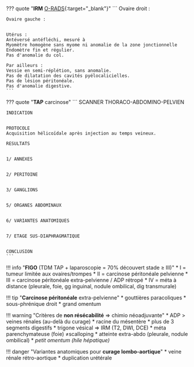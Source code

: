 ??? quote "**IRM** [O-RADS](https://radiopaedia.org/articles/ovarian-adnexal-reporting-and-data-system-magnetic-resonance-imaging-o-rads-mri){:target="_blank"}"
    ```
    Ovaire droit :


    Ovaire gauche :


    Utérus :
    Antéversé antéfléchi, mesuré à
    Myomètre homogène sans myome ni anomalie de la zone jonctionnelle
    Endomètre fin et régulier.
    Pas d'anomalie du col.

    Par ailleurs :
    Vessie en semi-réplétion, sans anomalie.
    Pas de dilatation des cavités pyélocalicielles.
    Pas de lésion péritonéale.
    Pas d'anomalie digestive.
    ```

??? quote "**TAP** carcinose"
    ```
    SCANNER THORACO-ABDOMINO-PELVIEN

    INDICATION


    PROTOCOLE
    Acquisition hélicoïdale après injection au temps veineux.

    RESULTATS


    1/ ANNEXES


    2/ PERITOINE


    3/ GANGLIONS


    5/ ORGANES ABDOMINAUX


    6/ VARIANTES ANATOMIQUES


    7/ ETAGE SUS-DIAPHRAGMATIQUE


    CONCLUSION
    ```

!!! info "**FIGO** (TDM TAP + laparoscopie = 70% découvert stade ≥ III)"
    * I = tumeur limitée aux ovaires/trompes
    * II = carcinose péritonéale pelvienne
    * III = carcinose péritonéale extra-pelvienne / ADP rétropé
    * IV = méta à distance (pleurale, foie, gg inguinal, nodule ombilical, dig transmurale)

!!! tip "**Carcinose péritonéale** extra-pelvienne"
    * gouttières paracoliques
    * sous-phrénique droit
    * grand omentum

!!! warning "Critères de **non résécabilité** => chimio néoadjuvante"
    * ADP > veines rénales (au-delà du curage)
    * racine du mésentère
    * plus de 3 segments digestifs
    * trigone vésical => IRM (T2, DWI, DCE)
    * méta parenchymateuse (foie) ≠scalloping
    * atteinte extra-abdo (pleurale, nodule ombilical)
    * _petit omentum (hile hépatique)_

!!! danger "Variantes anatomiques pour **curage lombo-aortique**"
    * veine rénale rétro-aortique
    * duplication urétérale


